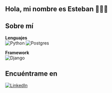 ## Hola, mi nombre es Esteban 🙋🏽‍♂️
 
## Sobre mí

  **Lenguajes**
  <br>
  ![Python](https://img.shields.io/badge/Python%20-%233771A1.svg?style=for-the-badge&logo=python&logoColor=white) ![Postgres](https://img.shields.io/badge/postgres-%23316192.svg?style=for-the-badge&logo=postgresql&logoColor=white)
  <br>

  **Framework**
  <br>
  ![Django](https://img.shields.io/badge/Django%20-%233771A1.svg?style=for-the-badge&logo=django&logoColor=white")
  

## Encuéntrame en
[![LinkedIn](https://img.shields.io/badge/LinkedIn-Esteban_Villaseca-0077B5?style=for-the-badge&logo=linkedin&logoColor=white&labelColor=101010)](https://www.linkedin.com/in/estebvillaseca/)
